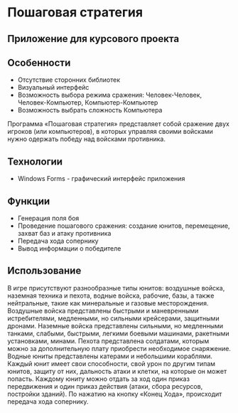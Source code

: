 # Пошаговая стратегия
## Приложение для курсового проекта

## Особенности

- Отсутствие сторонних библиотек
- Визуальный интерфейс
- Возможность выбора режима сражения: Человек-Человек, Человек-Компьютер, Компьютер-Компьютер
- Возможность выбрать сложность Компьютера

Программа «Пошаговая стратегия» представляет собой сражение двух игроков (или компьютеров), 
в которых управляя своими войсками нужно одержать победу над войсками противника.

## Технологии

- Windows Forms - графический интерфейс приложения

## Функции
- Генерация поля боя
- Проведение пошагового сражения: создание юнитов, перемещение, захват баз и атаку противника
- Передача хода сопернику
- Вывод информации о победителе

## Использование

В игре присутствуют разнообразные типы юнитов: воздушные войска, наземная техника и пехота, водные войска, рабочие, базы, а также нейтральные, такие как минеральные и газовые месторождения.
Воздушные войска представлены быстрыми и маневренными истребителями, медленными, но сильными крейсерами, защитными дронами.
Наземные войска представлены сильными, но медленными танками, слабыми, быстрыми, легкими боевыми машинами, ракетными установками, минами.
Пехота представлена солдатами, которым можно за дополнительную плату приобрести необходимое снаряжение.
Водные юниты представлены катерами и небольшими кораблями. 
Каждый юнит имеет свои способности, свой урон по другим типам юнитов, защиту от них, дальность атаки и клетки, на которые он может попасть.
Каждому юниту можно отдать за ход один приказ передвижения и один приказ действия (атаки, сбора ресурсов, постройки зданий).
По нажатию на кнопку «Конец Хода», происходит передача хода сопернику.

